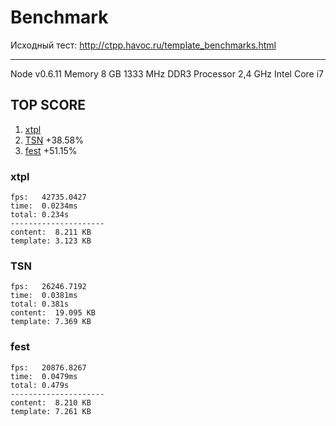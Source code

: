 # Benchmark

Исходный тест: http://ctpp.havoc.ru/template_benchmarks.html

----------------------------

Node v0.6.11
Memory     8 GB 1333 MHz DDR3
Processor  2,4 GHz Intel Core i7


## TOP SCORE
 1. [xtpl](#xtpl)
 2. [TSN](#TSN)    +38.58%
 3. [fest](#fest)   +51.15%


<a name="xtpl"></a>
### xtpl
```
fps:   42735.0427
time:  0.0234ms
total: 0.234s
---------------------
content:  8.211 KB
template: 3.123 KB
```


<a name="TSN"></a>
### TSN
```
fps:   26246.7192
time:  0.0381ms
total: 0.381s
content:  19.095 KB
template: 7.369 KB
```


<a name="fest"></a>
### fest
```
fps:   20876.8267
time:  0.0479ms
total: 0.479s
---------------------
content:  8.210 KB
template: 7.261 KB
```
